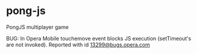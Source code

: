 pong-js
=======

PongJS multiplayer game

BUG: In Opera Mobile touchemove event blocks JS execution (setTimeout's are not invoked). Reported with id 13299@bugs.opera.com